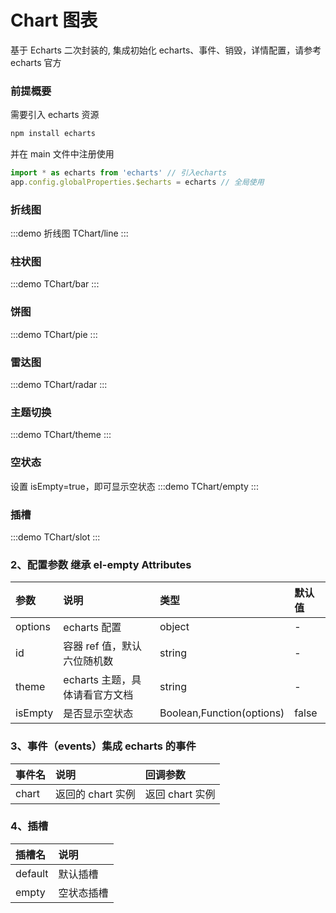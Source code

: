 # Chart 图表

基于 Echarts 二次封装的, 集成初始化 echarts、事件、销毁，详情配置，请参考 echarts 官方

### 前提概要

需要引入 echarts 资源

```js
npm install echarts
```

并在 main 文件中注册使用

```js
import * as echarts from 'echarts' // 引入echarts
app.config.globalProperties.$echarts = echarts // 全局使用
```

### 折线图

:::demo 折线图
TChart/line
:::

### 柱状图

:::demo
TChart/bar
:::

### 饼图

:::demo
TChart/pie
:::

### 雷达图

:::demo
TChart/radar
:::

### 主题切换

:::demo
TChart/theme
:::

### 空状态

设置 isEmpty=true，即可显示空状态
:::demo
TChart/empty
:::

### 插槽

:::demo
TChart/slot
:::

### 2、配置参数 继承 el-empty Attributes

| 参数    | 说明                           | 类型                      | 默认值 |
| :------ | :----------------------------- | :------------------------ | :----- |
| options | echarts 配置                   | object                    | -      |
| id      | 容器 ref 值，默认六位随机数    | string                    | -      |
| theme   | echarts 主题，具体请看官方文档 | string                    | -      |
| isEmpty | 是否显示空状态                 | Boolean,Function(options) | false  |

### 3、事件（events）集成 echarts 的事件

| 事件名 | 说明              | 回调参数        |
| :----- | :---------------- | :-------------- |
| chart  | 返回的 chart 实例 | 返回 chart 实例 |

### 4、插槽

| 插槽名  | 说明       |
| :------ | :--------- |
| default | 默认插槽   |
| empty   | 空状态插槽 |
